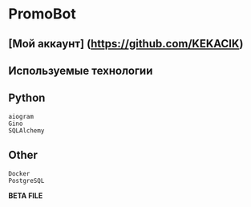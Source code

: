 PromoBot
=====================
[Мой аккаунт] (https://github.com/KEKACIK)
---
Используемые технологии
-----------------------------------
## **Python**
    aiogram
    Gino
    SQLAlchemy
## **Other**
    Docker
    PostgreSQL
**BETA FILE**